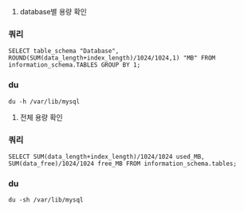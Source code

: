 1. database별 용량 확인
### 쿼리
```
SELECT table_schema "Database", ROUND(SUM(data_length+index_length)/1024/1024,1) "MB" FROM information_schema.TABLES GROUP BY 1;
```

### du
```
du -h /var/lib/mysql
```
1. 전체 용량 확인
### 쿼리
```
SELECT SUM(data_length+index_length)/1024/1024 used_MB, SUM(data_free)/1024/1024 free_MB FROM information_schema.tables;
```

### du
```
du -sh /var/lib/mysql
```
